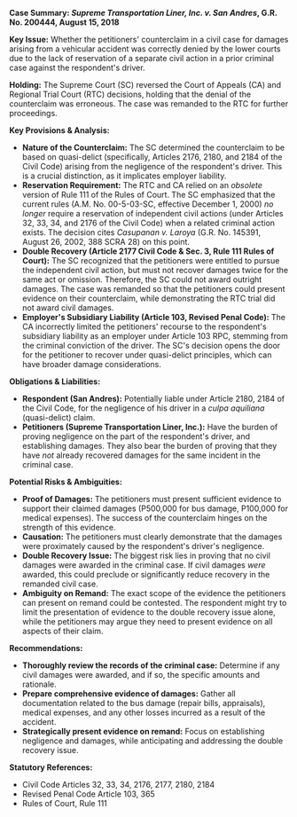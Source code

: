 **Case Summary: *Supreme Transportation Liner, Inc. v. San Andres*, G.R. No. 200444, August 15, 2018**

**Key Issue:** Whether the petitioners' counterclaim in a civil case for damages arising from a vehicular accident was correctly denied by the lower courts due to the lack of reservation of a separate civil action in a prior criminal case against the respondent's driver.

**Holding:** The Supreme Court (SC) reversed the Court of Appeals (CA) and Regional Trial Court (RTC) decisions, holding that the denial of the counterclaim was erroneous. The case was remanded to the RTC for further proceedings.

**Key Provisions & Analysis:**

*   **Nature of the Counterclaim:** The SC determined the counterclaim to be based on quasi-delict (specifically, Articles 2176, 2180, and 2184 of the Civil Code) arising from the negligence of the respondent's driver. This is a crucial distinction, as it implicates employer liability.
*   **Reservation Requirement:** The RTC and CA relied on an *obsolete* version of Rule 111 of the Rules of Court. The SC emphasized that the current rules (A.M. No. 00-5-03-SC, effective December 1, 2000) *no longer* require a reservation of independent civil actions (under Articles 32, 33, 34, and 2176 of the Civil Code) when a related criminal action exists. The decision cites *Casupanan v. Laroya* (G.R. No. 145391, August 26, 2002, 388 SCRA 28) on this point.
*   **Double Recovery (Article 2177 Civil Code & Sec. 3, Rule 111 Rules of Court):** The SC recognized that the petitioners were entitled to pursue the independent civil action, but must not recover damages twice for the same act or omission. Therefore, the SC could not award outright damages. The case was remanded so that the petitioners could present evidence on their counterclaim, while demonstrating the RTC trial did not award civil damages.
*   **Employer's Subsidiary Liability (Article 103, Revised Penal Code):** The CA incorrectly limited the petitioners' recourse to the respondent's subsidiary liability as an employer under Article 103 RPC, stemming from the criminal conviction of the driver. The SC's decision opens the door for the petitioner to recover under quasi-delict principles, which can have broader damage considerations.

**Obligations & Liabilities:**

*   **Respondent (San Andres):** Potentially liable under Article 2180, 2184 of the Civil Code, for the negligence of his driver in a *culpa aquiliana* (quasi-delict) claim.
*   **Petitioners (Supreme Transportation Liner, Inc.):** Have the burden of proving negligence on the part of the respondent's driver, and establishing damages. They also bear the burden of proving that they have *not* already recovered damages for the same incident in the criminal case.

**Potential Risks & Ambiguities:**

*   **Proof of Damages:** The petitioners must present sufficient evidence to support their claimed damages (P500,000 for bus damage, P100,000 for medical expenses). The success of the counterclaim hinges on the strength of this evidence.
*   **Causation:** The petitioners must clearly demonstrate that the damages were proximately caused by the respondent's driver's negligence.
*   **Double Recovery Issue:** The biggest risk lies in proving that no civil damages were awarded in the criminal case. If civil damages *were* awarded, this could preclude or significantly reduce recovery in the remanded civil case.
*   **Ambiguity on Remand:** The exact scope of the evidence the petitioners can present on remand could be contested. The respondent might try to limit the presentation of evidence to the double recovery issue alone, while the petitioners may argue they need to present evidence on all aspects of their claim.

**Recommendations:**

*   **Thoroughly review the records of the criminal case:** Determine if any civil damages were awarded, and if so, the specific amounts and rationale.
*   **Prepare comprehensive evidence of damages:** Gather all documentation related to the bus damage (repair bills, appraisals), medical expenses, and any other losses incurred as a result of the accident.
*   **Strategically present evidence on remand:** Focus on establishing negligence and damages, while anticipating and addressing the double recovery issue.

**Statutory References:**

*   Civil Code Articles 32, 33, 34, 2176, 2177, 2180, 2184
*   Revised Penal Code Article 103, 365
*   Rules of Court, Rule 111

